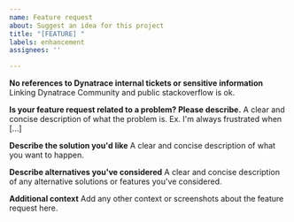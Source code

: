 ```yaml
---
name: Feature request
about: Suggest an idea for this project
title: "[FEATURE] "
labels: enhancement
assignees: ''

---
```


**No references to Dynatrace internal tickets or sensitive information**
Linking Dynatrace Community and public stackoverflow is ok.

**Is your feature request related to a problem? Please describe.**
A clear and concise description of what the problem is. Ex. I'm always frustrated when [...]

**Describe the solution you'd like**
A clear and concise description of what you want to happen.

**Describe alternatives you've considered**
A clear and concise description of any alternative solutions or features you've considered.

**Additional context**
Add any other context or screenshots about the feature request here.
